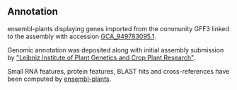 **Annotation**
----------
ensembl-plants displaying genes imported from the community GFF3 linked to the assembly with accession [GCA\_949783095.1](http://www.ebi.ac.uk/ena/data/view/GCA_949783095.1).

Genomic annotation was deposited along with initial assembly submission by ["Leibniz Institute of Plant Genetics and Crop Plant Research"](https://www.ipk-gatersleben.de/en/).

Small RNA features, protein features, BLAST hits and cross-references have been
computed by [ensembl-plants](https://plants.ensembl.org/info/genome/annotation/index.html).
